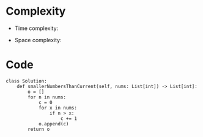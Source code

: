 # Complexity

- Time complexity:
<!-- Add your time complexity here, e.g. $$O(n)$$ -->

- Space complexity:
<!-- Add your space complexity here, e.g. $$O(n)$$ -->

# Code

```
class Solution:
    def smallerNumbersThanCurrent(self, nums: List[int]) -> List[int]:
        o = []
        for n in nums:
            c = 0
            for x in nums:
                if n > x:
                    c += 1
            o.append(c)
        return o
```
